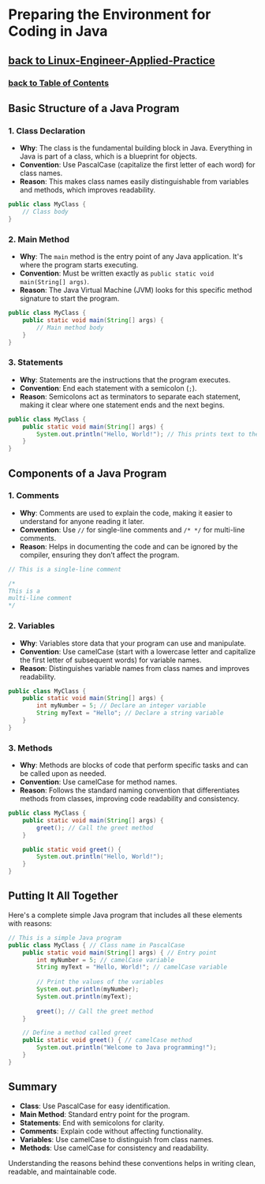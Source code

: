 # Preparing the Environment for Coding in Java
## [**back to Linux-Engineer-Applied-Practice**](../README.md)
### [**back to Table of Contents**](../README.md)

## Basic Structure of a Java Program

### 1. Class Declaration
- **Why**: The class is the fundamental building block in Java. Everything in Java is part of a class, which is a blueprint for objects.
- **Convention**: Use PascalCase (capitalize the first letter of each word) for class names.
- **Reason**: This makes class names easily distinguishable from variables and methods, which improves readability.

```java
public class MyClass {
    // Class body
}
```

### 2. Main Method
- **Why**: The `main` method is the entry point of any Java application. It's where the program starts executing.
- **Convention**: Must be written exactly as `public static void main(String[] args)`.
- **Reason**: The Java Virtual Machine (JVM) looks for this specific method signature to start the program.

```java
public class MyClass {
    public static void main(String[] args) {
        // Main method body
    }
}
```

### 3. Statements
- **Why**: Statements are the instructions that the program executes.
- **Convention**: End each statement with a semicolon (`;`).
- **Reason**: Semicolons act as terminators to separate each statement, making it clear where one statement ends and the next begins.

```java
public class MyClass {
    public static void main(String[] args) {
        System.out.println("Hello, World!"); // This prints text to the console
    }
}
```

## Components of a Java Program

### 1. Comments
- **Why**: Comments are used to explain the code, making it easier to understand for anyone reading it later.
- **Convention**: Use `//` for single-line comments and `/* */` for multi-line comments.
- **Reason**: Helps in documenting the code and can be ignored by the compiler, ensuring they don’t affect the program.

```java
// This is a single-line comment

/*
This is a
multi-line comment
*/
```

### 2. Variables
- **Why**: Variables store data that your program can use and manipulate.
- **Convention**: Use camelCase (start with a lowercase letter and capitalize the first letter of subsequent words) for variable names.
- **Reason**: Distinguishes variable names from class names and improves readability.

```java
public class MyClass {
    public static void main(String[] args) {
        int myNumber = 5; // Declare an integer variable
        String myText = "Hello"; // Declare a string variable
    }
}
```

### 3. Methods
- **Why**: Methods are blocks of code that perform specific tasks and can be called upon as needed.
- **Convention**: Use camelCase for method names.
- **Reason**: Follows the standard naming convention that differentiates methods from classes, improving code readability and consistency.

```java
public class MyClass {
    public static void main(String[] args) {
        greet(); // Call the greet method
    }

    public static void greet() {
        System.out.println("Hello, World!");
    }
}
```

## Putting It All Together

Here's a complete simple Java program that includes all these elements with reasons:

```java
// This is a simple Java program
public class MyClass { // Class name in PascalCase
    public static void main(String[] args) { // Entry point
        int myNumber = 5; // camelCase variable
        String myText = "Hello, World!"; // camelCase variable
        
        // Print the values of the variables
        System.out.println(myNumber);
        System.out.println(myText);
        
        greet(); // Call the greet method
    }

    // Define a method called greet
    public static void greet() { // camelCase method
        System.out.println("Welcome to Java programming!");
    }
}
```

## Summary
- **Class**: Use PascalCase for easy identification.
- **Main Method**: Standard entry point for the program.
- **Statements**: End with semicolons for clarity.
- **Comments**: Explain code without affecting functionality.
- **Variables**: Use camelCase to distinguish from class names.
- **Methods**: Use camelCase for consistency and readability.

Understanding the reasons behind these conventions helps in writing clean, readable, and maintainable code.